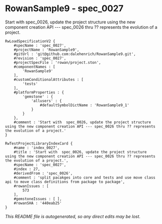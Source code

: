 # RowanSample9 - spec_0027
Start with  spec_0026, update the project structure using the new component creation API --- spec_0026 thru ?? represents the evolution of a project.
```
RwLoadSpecificationV2 {
	#specName : 'spec_0027',
	#projectName : 'RowanSample9',
	#gitUrl : 'git@github.com:dalehenrich/RowanSample9.git',
	#revision : 'spec_0027',
	#projectSpecFile : 'rowan/project.ston',
	#componentNames : [
		'RowanSample9'
	],
	#customConditionalAttributes : [
		'tests'
	],
	#platformProperties : {
		'gemstone' : {
			'allusers' : {
				#defaultSymbolDictName : 'RowanSample9_1'
			}
		}
	},
	#comment : 'Start with  spec_0026, update the project structure using the new component creation API --- spec_0026 thru ?? represents the evolution of a project.'
}

RwTestProjectLibraryIndexCard {
	#name : 'index_0027',
	#title : 'Start with  spec_0026, update the project structure using the new component creation API --- spec_0026 thru ?? represents the evolution of a project.',
	#specName : 'spec_0027',
	#index : 27,
	#derivedFrom : 'spec_0026',
	#comment : 'split pacakges into core and tests and use move class api to move class definitions from package to package',
	#rowanIssues : [
		573
	],
	#gemstoneIssues : [ ],
	#rowanSHA : '440eab25'
}
```

*This README file is autogenerated, so any direct edits may be lost.*
